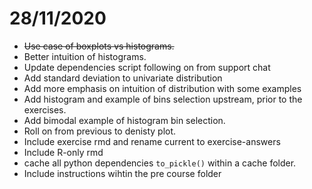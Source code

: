 # 28/11/2020

* ~~Use case of boxplots vs histograms.~~
* Better intuition of histograms.
* Update dependencies script following on from support chat
* Add standard deviation to univariate distribution
* Add more emphasis on intuition of distribution with some examples
* Add histogram and example of bins selection upstream, prior to the exercises.
* Add bimodal example of histogram bin selection.
* Roll on from previous to denisty plot.
* Include exercise rmd and rename current to exercise-answers
* Include R-only rmd
* cache all python dependencies `to_pickle()` within a cache folder.
* Include instructions wihtin the pre course folder 